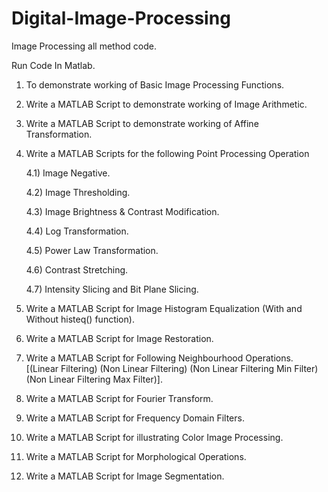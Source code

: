 # Digital-Image-Processing

Image Processing all method code.

Run Code In Matlab.

1. To demonstrate working of Basic Image Processing Functions.

2. Write a MATLAB Script to demonstrate working of Image Arithmetic. 

3. Write a MATLAB Script to demonstrate working of Affine Transformation.

4. Write a MATLAB Scripts for the following Point Processing Operation 

    4.1) Image Negative. 

    4.2) Image Thresholding. 
  
    4.3) Image Brightness & Contrast Modification. 
  
    4.4) Log Transformation. 
  
    4.5) Power Law Transformation. 
  
    4.6) Contrast Stretching. 
  
    4.7) Intensity Slicing and Bit Plane Slicing. 
  
5. Write a MATLAB Script for Image Histogram Equalization (With and Without histeq() function).

6. Write a MATLAB Script for Image Restoration.

7. Write a MATLAB Script for Following Neighbourhood Operations. [(Linear Filtering) (Non Linear Filtering) (Non Linear Filtering Min Filter) (Non Linear Filtering Max Filter)].

8. Write a MATLAB Script for Fourier Transform.

9. Write a MATLAB Script for Frequency Domain Filters.

10. Write a MATLAB Script for illustrating Color Image Processing.

11. Write a MATLAB Script for Morphological Operations.

12. Write a MATLAB Script for Image Segmentation.
